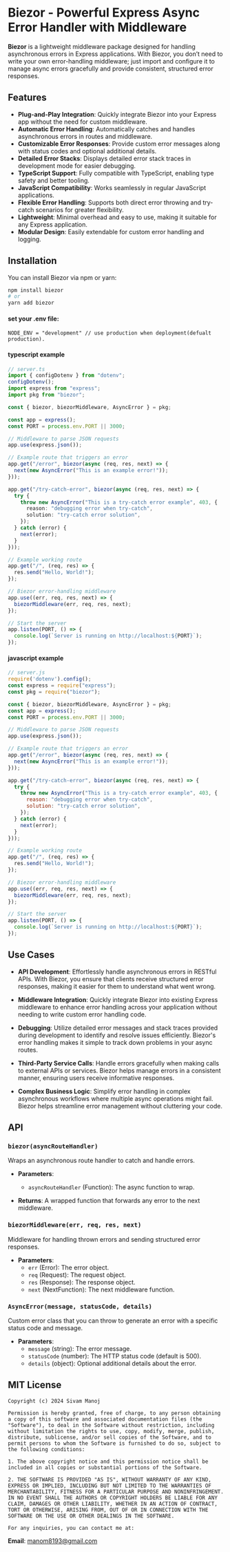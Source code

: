 # Biezor - Powerful Express Async Error Handler with Middleware

**Biezor** is a lightweight middleware package designed for handling asynchronous errors in Express applications. With Biezor, you don’t need to write your own error-handling middleware; just import and configure it to manage async errors gracefully and provide consistent, structured error responses.

## Features

- **Plug-and-Play Integration**: Quickly integrate Biezor into your Express app without the need for custom middleware.
- **Automatic Error Handling**: Automatically catches and handles asynchronous errors in routes and middleware.
- **Customizable Error Responses**: Provide custom error messages along with status codes and optional additional details.
- **Detailed Error Stacks**: Displays detailed error stack traces in development mode for easier debugging.
- **TypeScript Support**: Fully compatible with TypeScript, enabling type safety and better tooling.
- **JavaScript Compatibility**: Works seamlessly in regular JavaScript applications.
- **Flexible Error Handling**: Supports both direct error throwing and try-catch scenarios for greater flexibility.
- **Lightweight**: Minimal overhead and easy to use, making it suitable for any Express application.
- **Modular Design**: Easily extendable for custom error handling and logging.

## Installation

You can install Biezor via npm or yarn:

```bash
npm install biezor
# or
yarn add biezor

```
#### set your .env file:
```env
NODE_ENV = "development" // use production when deployment(defualt production). 
```

#### typescript example
```typescript
// server.ts
import { configDotenv } from "dotenv";
configDotenv();
import express from "express";
import pkg from "biezor";

const { biezor, biezorMiddleware, AsyncError } = pkg;

const app = express();
const PORT = process.env.PORT || 3000;

// Middleware to parse JSON requests
app.use(express.json());

// Example route that triggers an error
app.get("/error", biezor(async (req, res, next) => {
  next(new AsyncError("This is an example error!"));
}));

app.get("/try-catch-error", biezor(async (req, res, next) => {
  try {
    throw new AsyncError("This is a try-catch error example", 403, {
      reason: "debugging error when try-catch",
      solution: "try-catch error solution",
    });
  } catch (error) {
    next(error);
  }
}));

// Example working route
app.get("/", (req, res) => {
  res.send("Hello, World!");
});

// Biezor error-handling middleware
app.use((err, req, res, next) => {
  biezorMiddleware(err, req, res, next);
});

// Start the server
app.listen(PORT, () => {
  console.log(`Server is running on http://localhost:${PORT}`);
});
```

#### javascript example
```javascript
// server.js
require('dotenv').config();
const express = require("express");
const pkg = require("biezor");

const { biezor, biezorMiddleware, AsyncError } = pkg;
const app = express();
const PORT = process.env.PORT || 3000;

// Middleware to parse JSON requests
app.use(express.json());

// Example route that triggers an error
app.get("/error", biezor(async (req, res, next) => {
  next(new AsyncError("This is an example error!"));
}));

app.get("/try-catch-error", biezor(async (req, res, next) => {
  try {
    throw new AsyncError("This is a try-catch error example", 403, {
      reason: "debugging error when try-catch",
      solution: "try-catch error solution",
    });
  } catch (error) {
    next(error);
  }
}));

// Example working route
app.get("/", (req, res) => {
  res.send("Hello, World!");
});

// Biezor error-handling middleware
app.use((err, req, res, next) => {
  biezorMiddleware(err, req, res, next);
});

// Start the server
app.listen(PORT, () => {
  console.log(`Server is running on http://localhost:${PORT}`);
});
```


## Use Cases

- **API Development**: Effortlessly handle asynchronous errors in RESTful APIs. With Biezor, you ensure that clients receive structured error responses, making it easier for them to understand what went wrong.
  
- **Middleware Integration**: Quickly integrate Biezor into existing Express middleware to enhance error handling across your application without needing to write custom error handling code.

- **Debugging**: Utilize detailed error messages and stack traces provided during development to identify and resolve issues efficiently. Biezor's error handling makes it simple to track down problems in your async routes.

- **Third-Party Service Calls**: Handle errors gracefully when making calls to external APIs or services. Biezor helps manage errors in a consistent manner, ensuring users receive informative responses.

- **Complex Business Logic**: Simplify error handling in complex asynchronous workflows where multiple async operations might fail. Biezor helps streamline error management without cluttering your code.

## API

### `biezor(asyncRouteHandler)`

Wraps an asynchronous route handler to catch and handle errors.

- **Parameters**:
  - `asyncRouteHandler` (Function): The async function to wrap.

- **Returns**: A wrapped function that forwards any error to the next middleware.

### `biezorMiddleware(err, req, res, next)`

Middleware for handling thrown errors and sending structured error responses.

- **Parameters**:
  - `err` (Error): The error object.
  - `req` (Request): The request object.
  - `res` (Response): The response object.
  - `next` (NextFunction): The next middleware function.

### `AsyncError(message, statusCode, details)`

Custom error class that you can throw to generate an error with a specific status code and message.

- **Parameters**:
  - `message` (string): The error message.
  - `statusCode` (number): The HTTP status code (default is 500).
  - `details` (object): Optional additional details about the error.


## MIT License
```
Copyright (c) 2024 Sivam Manoj

Permission is hereby granted, free of charge, to any person obtaining a copy of this software and associated documentation files (the "Software"), to deal in the Software without restriction, including without limitation the rights to use, copy, modify, merge, publish, distribute, sublicense, and/or sell copies of the Software, and to permit persons to whom the Software is furnished to do so, subject to the following conditions:

1. The above copyright notice and this permission notice shall be included in all copies or substantial portions of the Software.

2. THE SOFTWARE IS PROVIDED "AS IS", WITHOUT WARRANTY OF ANY KIND, EXPRESS OR IMPLIED, INCLUDING BUT NOT LIMITED TO THE WARRANTIES OF MERCHANTABILITY, FITNESS FOR A PARTICULAR PURPOSE AND NONINFRINGEMENT. IN NO EVENT SHALL THE AUTHORS OR COPYRIGHT HOLDERS BE LIABLE FOR ANY CLAIM, DAMAGES OR OTHER LIABILITY, WHETHER IN AN ACTION OF CONTRACT, TORT OR OTHERWISE, ARISING FROM, OUT OF OR IN CONNECTION WITH THE SOFTWARE OR THE USE OR OTHER DEALINGS IN THE SOFTWARE.

For any inquiries, you can contact me at:  
```
**Email**: [manom8193@gmail.com](mailto:manom8193@gmail.com)
